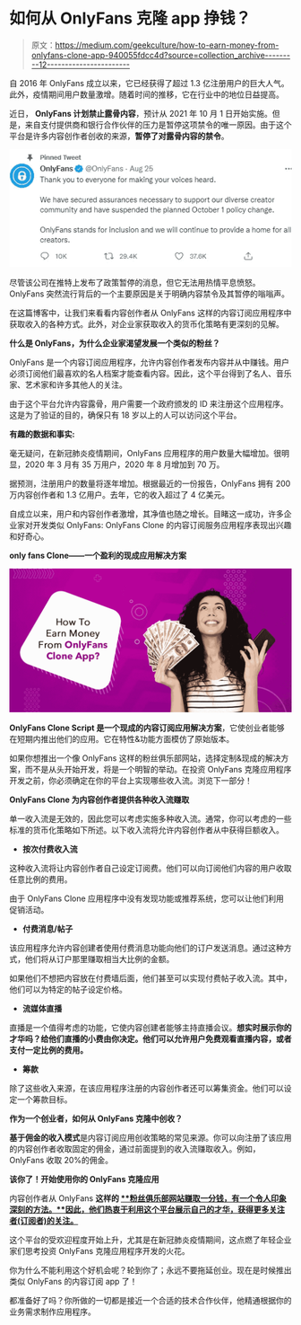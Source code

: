 # 如何从 OnlyFans 克隆 app 挣钱？

> 原文：<https://medium.com/geekculture/how-to-earn-money-from-onlyfans-clone-app-940055fdcc4d?source=collection_archive---------12----------------------->

自 2016 年 OnlyFans 成立以来，它已经获得了超过 1.3 亿注册用户的巨大人气。此外，疫情期间用户数量激增。随着时间的推移，它在行业中的地位日益提高。

近日， **OnlyFans 计划禁止露骨内容**，预计从 2021 年 10 月 1 日开始实施。但是，来自支付提供商和银行合作伙伴的压力是暂停这项禁令的唯一原因。由于这个平台是许多内容创作者创收的来源，**暂停了对露骨内容的禁令**。

![](img/f7c49d178260fde6d022e7e056cc34a6.png)

尽管该公司在推特上发布了政策暂停的消息，但它无法用热情平息愤怒。OnlyFans 突然流行背后的一个主要原因是关于明确内容禁令及其暂停的嗡嗡声。

在这篇博客中，让我们来看看内容创作者从 OnlyFans 这样的内容订阅应用程序中获取收入的各种方式。此外，对企业家获取收入的货币化策略有更深刻的见解。

**什么是 OnlyFans，为什么企业家渴望发展一个类似的粉丝？**

OnlyFans 是一个内容订阅应用程序，允许内容创作者发布内容并从中赚钱。用户必须订阅他们最喜欢的名人档案才能查看内容。因此，这个平台得到了名人、音乐家、艺术家和许多其他人的关注。

由于这个平台允许内容露骨，用户需要一个政府颁发的 ID 来注册这个应用程序。这是为了验证的目的，确保只有 18 岁以上的人可以访问这个平台。

**有趣的数据和事实:**

毫无疑问，在新冠肺炎疫情期间，OnlyFans 应用程序的用户数量大幅增加。很明显，2020 年 3 月有 35 万用户，2020 年 8 月增加到 70 万。

据预测，注册用户的数量将逐年增加。根据最近的一份报告，OnlyFans 拥有 200 万内容创作者和 1.3 亿用户。去年，它的收入超过了 4 亿美元。

自成立以来，用户和内容创作者激增，其净值也随之增长。目睹这一成功，许多企业家对开发类似 OnlyFans: OnlyFans Clone 的内容订阅服务应用程序表现出兴趣和好奇心。

**only fans Clone——一个盈利的现成应用解决方案**

![](img/df23189554e18ca987fa9658a28dc325.png)

**OnlyFans Clone Script 是一个现成的内容订阅应用解决方案**，它使创业者能够在短期内推出他们的应用。它在特性&功能方面模仿了原始版本。

如果你想推出一个像 OnlyFans 这样的粉丝俱乐部网站，选择定制&现成的解决方案，而不是从头开始开发，将是一个明智的举动。在投资 OnlyFans 克隆应用程序开发之前，你必须确定在你的平台上实现哪些收入流。浏览下一部分！

**OnlyFans Clone 为内容创作者提供各种收入流赚取**

单一收入流是无效的，因此您可以考虑实施多种收入流。通常，你可以考虑的一些标准的货币化策略如下所述。以下收入流将允许内容创作者从中获得巨额收入。

*   **按次付费收入流**

这种收入流将让内容创作者自己设定订阅费。他们可以向订阅他们内容的用户收取任意比例的费用。

由于 OnlyFans Clone 应用程序中没有发现功能或推荐系统，您可以让他们利用促销活动。

*   **付费消息/帖子**

该应用程序允许内容创建者使用付费消息功能向他们的订户发送消息。通过这种方式，他们将从订户那里赚取相当大比例的金额。

如果他们不想把内容放在付费墙后面，他们甚至可以实现付费帖子收入流。其中，他们可以为特定的帖子设定价格。

*   **流媒体直播**

直播是一个值得考虑的功能，它使内容创建者能够主持直播会议。**想实时展示你的才华吗？给他们直播的小费由你决定。他们可以允许用户免费观看直播内容，或者支付一定比例的费用。**

*   **筹款**

除了这些收入来源，在该应用程序注册的内容创作者还可以筹集资金。他们可以设定一个筹款目标。

**作为一个创业者，如何从 OnlyFans 克隆中创收？**

**基于佣金的收入模式**是内容订阅应用创收策略的常见来源。你可以向注册了该应用的内容创作者收取固定的佣金，通过前面提到的收入流赚取收入。例如，OnlyFans 收取 20%的佣金。

**该你了！开始使用你的 OnlyFans 克隆应用**

内容创作者从 OnlyFans **这样的 [**粉丝俱乐部网站赚取一分钱，有一个令人印象深刻的方法。**因此，他们热衷于利用这个平台展示自己的才华，获得更多关注者(订阅者)的关注。](https://www.uberlikeapp.com/onlyfans-clone)**

这个平台的受欢迎程度开始上升，尤其是在新冠肺炎疫情期间，这点燃了年轻企业家们思考投资 OnlyFans 克隆应用程序开发的火花。

你为什么不能利用这个好机会呢？轮到你了；永远不要拖延创业。现在是时候推出类似 OnlyFans 的内容订阅 app 了！

都准备好了吗？你所做的一切都是接近一个合适的技术合作伙伴，他精通根据你的业务需求制作应用程序。